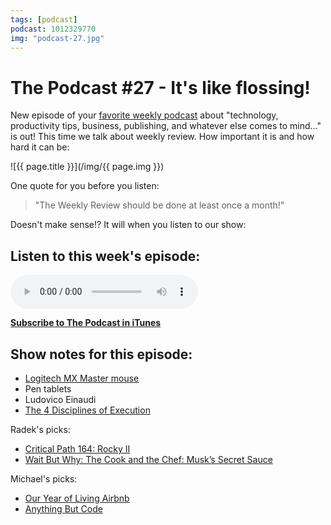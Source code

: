 ```yaml
---
tags: [podcast]
podcast: 1012329770
img: "podcast-27.jpg"
---
```


# The Podcast #27 - It's like flossing!

New episode of your [favorite weekly podcast][p] about "technology, productivity tips, business, publishing, and whatever else comes to mind..." is out! This time we talk about weekly review. How important it is and how hard it can be:

<!--More-->

![{{ page.title }}](/img/{{ page.img }})

One quote for you before you listen:

> "The Weekly Review should be done at least once a month!"

Doesn't make sense!? It will when you listen to our show:

## Listen to this week's episode:

<audio controls>
<source src="https://files.nozbe.com/podcast/027.mp3" type="audio/mpeg">
</audio>

**[Subscribe to The Podcast in iTunes][i]**

## Show notes for this episode:

  * [Logitech MX Master mouse](http://www.logitech.com/en-roeu/product/mx-master)
  * Pen tablets
  * Ludovico Einaudi
  * [The 4 Disciplines of Execution](http://the4disciplinesofexecution.com/)

Radek's picks:

  * [Critical Path 164: Rocky II](http://5by5.tv/criticalpath/164)
  * [Wait But Why: The Cook and the Chef: Musk’s Secret Sauce](http://waitbutwhy.com/2015/11/the-cook-and-the-chef-musks-secret-sauce.html#1)

Michael's picks:

  * [Our Year of Living Airbnb](http://www.nytimes.com/2015/11/29/realestate/our-year-of-living-airbnb.html?_r=1)
  * [Anything But Code](http://www.anythingbutcode.xyz/)

[e]: /podcast-27
[p]: /podcast
[n]: https://nozbe.com/?a=mike
[r]: https://michael.gratis/radex
[i]: https://michael.gratis/thepodcast